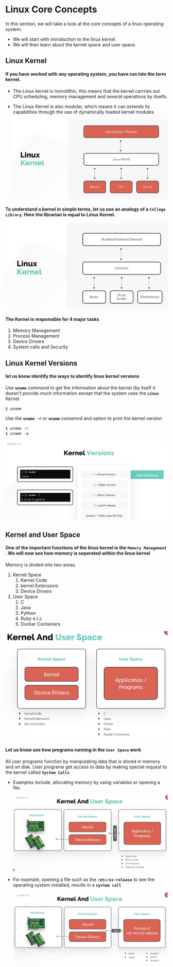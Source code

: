 # Linux Core Concepts



In this section, we will take a look at the core concepts of a linux operating system.
- We will start with introduction to the linux kernel.
- We will then learn about the kernel space and user space.

## Linux Kernel

#### If you have worked with any operating system, you have run into the term kernel. 

- The Linux kernel is monolithic, this means that the kernel carrries out CPU scheduling, memory management and several operations by itselfs. 
- The Linux Kernel is also modular, which means it can extends its capabilities through the use of dynamically loaded kernel modules

  ![linux-kernel](../../images/linux-kernel.PNG)

#### To understand a kernel in simple terms, let us use an analogy of a **`College Library`**. Here the librarian is equal to Linux Kernel.

![library](../../images/library.PNG)

#### The Kernel is responsible for 4 major tasks

1. Memory Management
1. Process Management
1. Device Drivers
1. System calls and Security

## Linux Kernel Versions

#### let us know identify the ways to identify linux kernel versions

Use **`uname`** command to get the information about the kernel (by itself it doesn't provide much information except that the system uses the **`Linux`** Kernel.
```
$ uname
```

Use the **`uname -r`** or **`uname`** comamnd and option to print the kernel version
```
$ uname -r
$ uname -a
```
   ![kernel-versions](../../images/kernel-versions.PNG)

## Kernel and User Space

#### One of the important functions of the linux kernel is the **`Memory Management`** . We will now see how memory is seperated within the linux kernel

Memory is divded into two areas.
1. Kernel Space
   1. Kernel Code
   1. kernel Extensions
   1. Device Drivers
1. User Space
   1. C
   1. Java
   1. Python
   1. Ruby e.t.c
   1. Docker Containers
   
![memory-management](../../images/memory-management.PNG)

#### Let us know see how programs running in the `User Space` work

All user programs function by manipulating data that is stored in memory and on disk. User programs get access to data by making special request to the kernel called **`System Calls`**
- Examples include, allocating memory by using variables or opening a file.

  ![user-space](../../images/user-space.PNG)

- For example, opening a file such as the **`/etc/os-release`** to see the operating system installed, results in a **`system call`**

  ![user-space1](../../images/user-space1.PNG)


